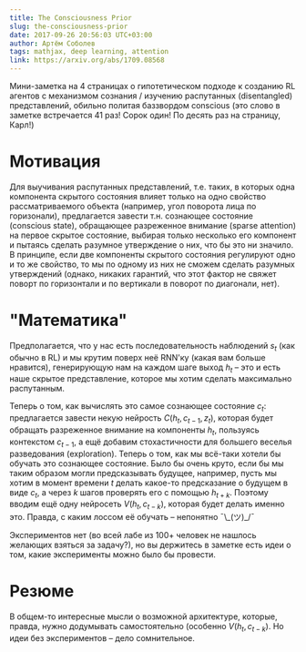 ```yaml
---
title: The Consciousness Prior
slug: the-consciousness-prior
date: 2017-09-26 20:56:03 UTC+03:00
author: Артём Соболев
tags: mathjax, deep learning, attention
link: https://arxiv.org/abs/1709.08568
---
```


Мини-заметка на 4 страницах о гипотетическом подходе к созданию RL агентов с механизмом сознания / изучению распутанных (disentangled) представлений, обильно политая баззвордом conscious (это слово в заметке встречается 41 раз! Сорок один! По десять раз на страницу, Карл!)

# Мотивация
Для выучивания распутанных представлений, т.е. таких, в которых одна компонента скрытого состояния влияет только на одно свойство рассматриваемого объекта (например, угол поворота лица по горизонали), предлагается завести т.н. сознающее состояние (conscious state), обращающее разреженное внимание (sparse attention) на первое скрытое состояние, выбирая только несколько его компонент и пытаясь сделать разумное утверждение о них, что бы это ни значило. В принципе, если две компоненты скрытого состояния регулируют одно и то же свойство, то мы по одному из них не сможем сделать разумных утверждений (однако, никаких гарантий, что этот фактор не свяжет поворт по горизонтали и по вертикали в поворот по диагонали, нет).

# "Математика"
Предполагается, что у нас есть последовательность наблюдений $s_t$ (как обычно в RL) и мы крутим поверх неё RNN'ку (какая вам больше нравится), генерирующую нам на каждом шаге выход $h_t$ – это и есть наше скрытое представление, которое мы хотим сделать максимально распутанным.

Теперь о том, как вычислять это самое сознающее состояние $c_t$: предлагается завести некую нейрость $C(h_t,c_{t−1},z_t)$, которая будет обращать разреженное внимание на компоненты $h_t$, пользуясь контекстом $c_{t−1}$, а ещё добавим стохастичности для большего веселья разведования (exploration). Теперь о том, как мы всё-таки хотели бы обучать это сознающее состояние. Было бы очень круто, если бы мы таким образом могли предсказывать будущее, например, пусть мы хотим в момент времени $t$ делать какое-то предсказание о будущем в виде $c_t$, а через $k$ шагов проверять его с помощью $h_{t+k}$. Поэтому вводим ещё одну нейросеть $V(h_t,c_{t−k})$, которая будет делать именно это. Правда, с каким лоссом её обучать – непонятно ¯\\\_(ツ)\_/¯

Экспериментов нет (во всей лабе из 100+ человек не нашлось желающих взяться за задачу?), но вы держитесь в заметке есть идеи о том, какие эксперименты можно было бы провести.

# Резюме
В общем-то интересные мысли о возможной архитектуре, которые, правда, нужно додумывать самостоятельно (особенно $V(h_t,c_{t−k})$. Но идеи без экспериментов – дело сомнительное.
